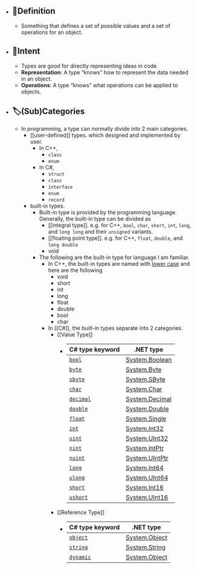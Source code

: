- ## 📝Definition
	- Something that defines a set of possible values and a set of operations for an object.
- ## 🎯Intent
	- Types are good for directly representing ideas in code.
	- **Representation**: A type “knows” how to represent the data needed in an object.
	- **Operations**: A type “knows” what operations can be applied to objects.
- ## 🏷(Sub)Categories
	- In programming, a type can normally divide into 2 main categories.
		- [[user-defined]] types. which designed and implemented by user.
			- In C++,
				- `class`
				- `enum`
			- In C#,
				- `struct`
				- `class`
				- `interface`
				- `enum`
				- `record`
		- built-in types.
			- Built-in type is provided by the programming language. Generally, the built-in type can be divided as
				- [[integral type]]. e.g. for C++, `bool`, `char`, `short`, `int`, `long`, and `long long` and their `unsigned` variants.
				- [[floating point type]]. e.g. for C++, `float`, `double`, and `long double`
				- void
			- The following are the built-in type for language I am familiar.
				- In C++, the built-in types are named with [lower case](((630ff182-5db6-4578-b0b5-c02b66f985ad))) and here are the following
					- void
					- short
					- int
					- long
					- float
					- double
					- bool
					- char
				- In [[C#]], the built-in types separate into 2 categories.
					- [[Value Type]]
						- | C# type keyword                                              | .NET type                                                    |
						  | ------------------------------------------------------------ | ------------------------------------------------------------ |
						  | [`bool`](https://docs.microsoft.com/en-us/dotnet/csharp/language-reference/builtin-types/bool) | [System.Boolean](https://docs.microsoft.com/en-us/dotnet/api/system.boolean) |
						  | [`byte`](https://docs.microsoft.com/en-us/dotnet/csharp/language-reference/builtin-types/integral-numeric-types) | [System.Byte](https://docs.microsoft.com/en-us/dotnet/api/system.byte) |
						  | [`sbyte`](https://docs.microsoft.com/en-us/dotnet/csharp/language-reference/builtin-types/integral-numeric-types) | [System.SByte](https://docs.microsoft.com/en-us/dotnet/api/system.sbyte) |
						  | [`char`](https://docs.microsoft.com/en-us/dotnet/csharp/language-reference/builtin-types/char) | [System.Char](https://docs.microsoft.com/en-us/dotnet/api/system.char) |
						  | [`decimal`](https://docs.microsoft.com/en-us/dotnet/csharp/language-reference/builtin-types/floating-point-numeric-types) | [System.Decimal](https://docs.microsoft.com/en-us/dotnet/api/system.decimal) |
						  | [`double`](https://docs.microsoft.com/en-us/dotnet/csharp/language-reference/builtin-types/floating-point-numeric-types) | [System.Double](https://docs.microsoft.com/en-us/dotnet/api/system.double) |
						  | [`float`](https://docs.microsoft.com/en-us/dotnet/csharp/language-reference/builtin-types/floating-point-numeric-types) | [System.Single](https://docs.microsoft.com/en-us/dotnet/api/system.single) |
						  | [`int`](https://docs.microsoft.com/en-us/dotnet/csharp/language-reference/builtin-types/integral-numeric-types) | [System.Int32](https://docs.microsoft.com/en-us/dotnet/api/system.int32) |
						  | [`uint`](https://docs.microsoft.com/en-us/dotnet/csharp/language-reference/builtin-types/integral-numeric-types) | [System.UInt32](https://docs.microsoft.com/en-us/dotnet/api/system.uint32) |
						  | [`nint`](https://docs.microsoft.com/en-us/dotnet/csharp/language-reference/builtin-types/integral-numeric-types) | [System.IntPtr](https://docs.microsoft.com/en-us/dotnet/api/system.intptr) |
						  | [`nuint`](https://docs.microsoft.com/en-us/dotnet/csharp/language-reference/builtin-types/integral-numeric-types) | [System.UIntPtr](https://docs.microsoft.com/en-us/dotnet/api/system.uintptr) |
						  | [`long`](https://docs.microsoft.com/en-us/dotnet/csharp/language-reference/builtin-types/integral-numeric-types) | [System.Int64](https://docs.microsoft.com/en-us/dotnet/api/system.int64) |
						  | [`ulong`](https://docs.microsoft.com/en-us/dotnet/csharp/language-reference/builtin-types/integral-numeric-types) | [System.UInt64](https://docs.microsoft.com/en-us/dotnet/api/system.uint64) |
						  | [`short`](https://docs.microsoft.com/en-us/dotnet/csharp/language-reference/builtin-types/integral-numeric-types) | [System.Int16](https://docs.microsoft.com/en-us/dotnet/api/system.int16) |
						  | [`ushort`](https://docs.microsoft.com/en-us/dotnet/csharp/language-reference/builtin-types/integral-numeric-types) | [System.UInt16](https://docs.microsoft.com/en-us/dotnet/api/system.uint16) |
					- [[Reference Type]]
						- | C# type keyword                                              | .NET type                                                    |
						  | ------------------------------------------------------------ | ------------------------------------------------------------ |
						  | [`object`](https://docs.microsoft.com/en-us/dotnet/csharp/language-reference/builtin-types/reference-types#the-object-type) | [System.Object](https://docs.microsoft.com/en-us/dotnet/api/system.object) |
						  | [`string`](https://docs.microsoft.com/en-us/dotnet/csharp/language-reference/builtin-types/reference-types#the-string-type) | [System.String](https://docs.microsoft.com/en-us/dotnet/api/system.string) |
						  | [`dynamic`](https://docs.microsoft.com/en-us/dotnet/csharp/language-reference/builtin-types/reference-types#the-dynamic-type) | [System.Object](https://docs.microsoft.com/en-us/dotnet/api/system.object) |